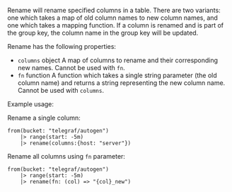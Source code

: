 







Rename will rename specified columns in a table.
There are two variants: one which takes a map of old column names to new column names,
and one which takes a mapping function.
If a column is renamed and is part of the group key, the column name in the group key will be updated.

Rename has the following properties:
* `columns` object
	A map of columns to rename and their corresponding new names. Cannot be used with `fn`.
* `fn` function
    A function which takes a single string parameter (the old column name) and returns a string representing
    the new column name. Cannot be used with `columns`.

Example usage:

Rename a single column:
```
from(bucket: "telegraf/autogen")
    |> range(start: -5m)
    |> rename(columns:{host: "server"})
```
Rename all columns using `fn` parameter:
```
from(bucket: "telegraf/autogen")
    |> range(start: -5m)
    |> rename(fn: (col) => "{col}_new")
```
